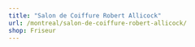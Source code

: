 ```yaml
---
title: "Salon de Coiffure Robert Allicock"
url: /montreal/salon-de-coiffure-robert-allicock/
shop: Friseur
---
```


